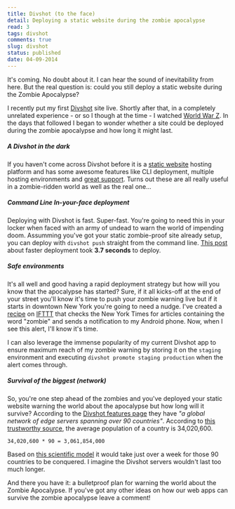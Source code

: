 ```yaml
---
title: Divshot (to the face)
detail: Deploying a static website during the zombie apocalypse
read: 3
tags: divshot
comments: true
slug: divshot
status: published
date: 04-09-2014
---
```


It's coming. No doubt about it. I can hear the sound of inevitability from here. But the real question is: could you still deploy a static website during the Zombie Apocalypse?

I recently put my first [Divshot](http://www.divshot.com/) site live. Shortly after that, in a completely unrelated experience - or so I though at the time - I watched [World War Z](http://www.worldwarzmovie.com/). In the days that followed I began to wonder whether a site could be deployed during the zombie apocalypse and how long it might last.

##### A Divshot in the dark

If you haven't come across Divshot before it is a [static website](http://www.staticapps.org/) hosting platform and has some awesome features like CLI deployment, multiple hosting environments and [great support](https://twitter.com/divshot/status/495491565368795138). Turns out these are all really useful in a zombie-ridden world as well as the real one...

##### Command Line In-your-face deployment

Deploying with Divshot is fast. Super-fast. You're going to need this in your locker when faced with an army of undead to warn the world of impending doom. Assumming you've got your static zombie-proof site already setup, you can deploy with `divshot push` straight from the command line. [This post](http://www.divshot.com/blog/product-updates/faster-deploys/) about faster deployment took **3.7 seconds** to deploy.

##### Safe environments

It's all well and good having a rapid deployment strategy but how will you know that the apocalypse has started? Sure, if it all kicks-off at the end of your street you'll know it's time to push your zombie warning live but if it starts in downtown New York you're going to need a nudge. I've created a [recipe](https://ifttt.com/recipes/201061-zombie-alert) on [IFTTT](http://ift.tt/) that checks the New York Times for articles containing the word "zombie" and sends a notification to my Android phone. Now, when I see this alert, I'll know it's time.

I can also leverage the immense popularity of my current Divshot app to ensure maximum reach of my zombie warning by storing it on the `staging` environment and executing `divshot promote staging production` when the alert comes through.

##### Survival of the biggest (network)

So, you're one step ahead of the zombies and you've deployed your static website warning the world about the apocalypse but how long will it survive? According to the [Divshot features page](http://www.divshot.com/features) they have *"a global network of edge servers spanning over 90 countries"*. According to [this trustworthy source](http://geography.about.com/od/lists/a/averagecountry.htm), the average population of a country is 34,020,600.

`34,020,600 * 90 = 3,061,854,000`

Based on [this scientific model](http://www.empireonline.com/features/world-war-z-science) it would take just over a week for those 90 countries to be conquered. I imagine the Divshot servers wouldn't last too much longer.

And there you have it: a bulletproof plan for warning the world about the Zombie Apocalypse. If you've got any other ideas on how our web apps can survive the zombie apocalypse leave a comment!
